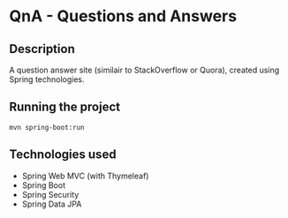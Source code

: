 # QnA - Questions and Answers

## Description
A question answer site (similair to StackOverflow or Quora), created using Spring technologies.

## Running the project
`mvn spring-boot:run`

## Technologies used
* Spring Web MVC (with Thymeleaf)
* Spring Boot
* Spring Security
* Spring Data JPA

